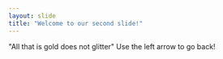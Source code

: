 ```yaml
---
layout: slide
title: "Welcome to our second slide!"
---
```

"All that is gold does not glitter"
Use the left arrow to go back!
